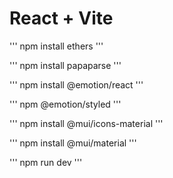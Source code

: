 # React + Vite

'''
npm install ethers
'''

'''
npm install papaparse
'''

'''
npm install @emotion/react
'''

'''
npm @emotion/styled
'''

'''
npm install @mui/icons-material
'''

'''
npm install @mui/material
'''

'''
npm run dev
'''